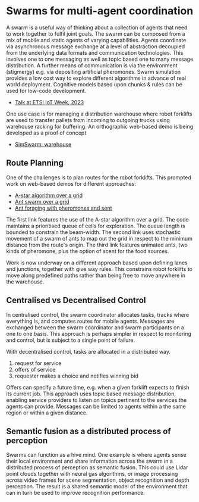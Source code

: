 # Swarms for multi-agent coordination
A swarm is a useful way of thinking about a collection of agents that need to work together to fulfil joint goals.  The swarm can be composed from a mix of mobile and static agents of varying capabilities. Agents coordinate via asynchronous message exchange at a level of abstraction decoupled from the underlying data formats and communication technologies.  This involves one to one messaging as well as topic based one to many message distribution.  A further means of communication is via the environment (stigmergy) e.g. via depositing artificial pheromones. Swarm simulation provides a low cost way to explore different algorithms in advance of real world deployment. Cognitive models based upon chunks & rules can be used for low-code development.

* [Talk at ETSI IoT Week, 2023](https://www.w3.org/2023/07-Raggett-SimSwarm.pdf)

One use case is for managing a distribution warehouse where robot forklifts are used to transfer pallets from incoming to outgoing trucks using warehouse racking for buffering. An orthographic web-based demo is being developed as a proof of concept

* [SimSwarm: warehouse](https://www.w3.org/Data/demos/chunks/warehouse/)

## Route Planning

One of the challenges is to plan routes for the robot forklifts. This prompted work on web-based demos for different approaches:

* [A-star algorithm over a grid](https://www.w3.org/Data/demos/chunks/warehouse/search/)
* [Ant swarm over a grid](https://www.w3.org/Data/demos/chunks/warehouse/ants/)
* [Ant foraging with pheromones and sent](https://www.w3.org/Data/demos/foraging/)

The first link features the use of the A-star algorithm over a grid. The code maintains a prioritised queue of cells for exploration. The queue length is bounded to constrain the beam-width. The second link uses stochastic movement of a swarm of ants to map out the grid in respect to the minimum distance from the route's origin.  The third link features animated ants, two kinds of pheromone, plus the option of scent for the food sources.

Work is now underway on a different approach based upon defining lanes and junctions, together with give way rules. This constrains robot forklifts to move along predefined paths rather than being free to move anywhere in the warehouse.

## Centralised vs Decentralised Control

In centralised control, the swarm coordinator allocates tasks, tracks where everything is, and computes routes for mobile agents. Messages are exchanged between the swarm coordinator and swarm participants on a one to one basis. This approach is perhaps simpler in respect to monitoring and control, but is subject to a single point of failure.

With decentralised control, tasks are allocated in a distributed way.
1. request for service
2. offers of service
3. requester makes a choice and notifies winning bid

Offers can specify a future time, e.g. when a given forklift expects to finish its current job.  This approach uses topic based message distribution, enabling service providers to listen on topics pertinent to the services the agents can provide. Messages can be limited to agents within a the same region or within a given distance.

## Semantic fusion as a distributed process of perception

Swarms can function as a hive mind.  One example is where agents sense their local environment and share information across the swarm in a distributed process of perception as semantic fusion.  This could use Lidar point clouds together with neural gas algorithms, or image processing across video frames for scene segmentation, object recognition and depth perception. The result is a shared semantic model of the environment that can in turn be used to improve recognition performance.

